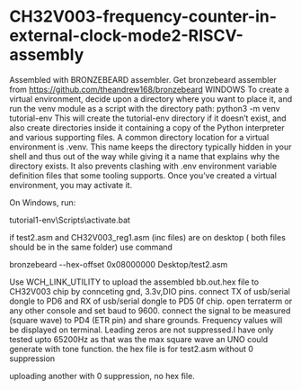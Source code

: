 # CH32V003-frequency-counter-in-external-clock-mode2-RISCV-assembly

Assembled with BRONZEBEARD assembler. Get bronzebeard assembler from https://github.com/theandrew168/bronzebeard 
WINDOWS
To create a virtual environment, decide upon a directory where you want to place it, and run the venv module as a script with the directory path: python3 -m venv tutorial-env
This will create the tutorial-env directory if it doesn’t exist, and also create directories inside it containing a copy of the Python interpreter and various supporting files.
A common directory location for a virtual environment is .venv. This name keeps the directory typically hidden in your shell and thus out of the way while giving it a name that explains why the directory exists. It also prevents clashing with .env environment variable definition files that some tooling supports. Once you’ve created a virtual environment, you may activate it.

On Windows, run:

tutorial1-env\Scripts\activate.bat

if test2.asm and CH32V003_reg1.asm (inc files) are on desktop ( both files should be in the same folder) use command

bronzebeard --hex-offset 0x08000000 Desktop/test2.asm

Use WCH_LINK_UTILITY to upload the assembled bb.out.hex file to CH32V003 chip by connceting gnd, 3.3v,DIO pins.
connect TX of usb/serial dongle to PD6 and RX of usb/serial dongle to PD5 0f chip. open terraterm or any other console and set baud to 9600.
connect the signal to be measured (square wave) to PD4 (ETR pin) and share grounds. Frequency values will be displayed on terminal.
Leading zeros are not suppressed.I have only tested upto 65200Hz as that was the max square wave an UNO could generate with tone function.
the hex file is for test2.asm without 0 suppression

uploading another with 0 suppression, no hex file.
